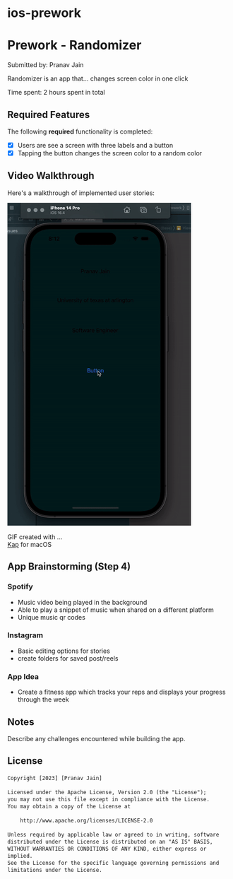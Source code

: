 # ios-prework




# Prework - Randomizer

Submitted by: Pranav Jain

Randomizer is an app that... changes screen color in one click

Time spent: 2 hours spent in total

## Required Features

The following **required** functionality is completed:

- [x] Users are see a screen with three labels and a button
- [x] Tapping the button changes the screen color to a random color
 
## Video Walkthrough

Here's a walkthrough of implemented user stories:

<img src='https://github.com/prnvjn/ios-prework/blob/main/ios.gif' title='Video Walkthrough' width='' alt='Video Walkthrough' />

<!-- Replace this with whatever GIF tool you used! -->
GIF created with ...  
[Kap](https://getkap.co/) for macOS
<!-- Recommended tools:
[Kap](https://getkap.co/) for macOS
[ScreenToGif](https://www.screentogif.com/) for Windows
[peek](https://github.com/phw/peek) for Linux. -->

## App Brainstorming (Step 4)
### Spotify 
  - Music video being played in the background
  - Able to play a snippet of music when shared on a different platform
  - Unique music qr codes

### Instagram 
  - Basic editing options for stories
  - create folders for saved post/reels

### App Idea
  - Create a fitness app which tracks your reps and displays your progress through the week 
 

## Notes

Describe any challenges encountered while building the app.

## License

    Copyright [2023] [Pranav Jain]

    Licensed under the Apache License, Version 2.0 (the "License");
    you may not use this file except in compliance with the License.
    You may obtain a copy of the License at

        http://www.apache.org/licenses/LICENSE-2.0

    Unless required by applicable law or agreed to in writing, software
    distributed under the License is distributed on an "AS IS" BASIS,
    WITHOUT WARRANTIES OR CONDITIONS OF ANY KIND, either express or implied.
    See the License for the specific language governing permissions and
    limitations under the License.
